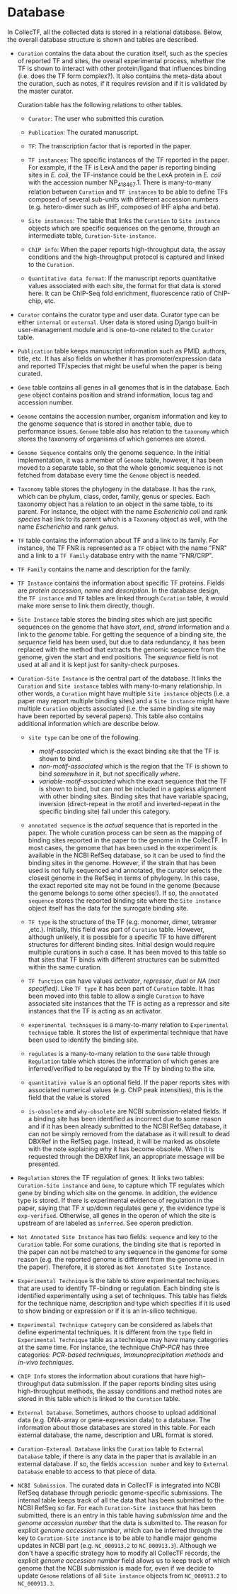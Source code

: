 # Database

In CollecTF, all the collected data is stored in a relational database. Below, the
overall database structure is shown and tables are described.




-   `Curation` contains the data about the curation itself, such as the species of
    reported TF and sites, the overall experimental process, whether the TF is
    shown to interact with other protein/ligand that influences binding
    (i.e. does the TF form complex?). It also contains the meta-data about the
    curation, such as notes, if it requires revision and if it is validated by
    the master curator.
    
    Curation table has the following relations to other tables.
    
    -   `Curator`: The user who submitted this curation.
    
    -   `Publication`: The curated manuscript.
    
    -   `TF`: The transcription factor that is reported in the paper.
    
    -   `TF instances`: The specific instances of the TF reported in the paper. For
        example, if the TF is LexA and the paper is reporting binding sites in
        *E. coli*, the TF-instance could be the LexA protein in *E. coli* with the
        accession number NP<sub>418467</sub>.1. There is many-to-many relation between
        `Curation` and `TF instances` to be able to define TFs composed of several
        sub-units with different accession numbers (e.g. hetero-dimer such as IHF,
        composed of IHF alpha and beta).
    
    -   `Site instances`: The table that links the `Curation` to `Site
            instance` objects which are specific sequences on the genome, through an
        intermediate table, `Curation-Site-instance`.
    
    -   `ChIP info`: When the paper reports high-throughput data, the assay
        conditions and the high-throughput protocol is captured and linked to the
        `Curation`.
    
    -   `Quantitative data format`: If the manuscript reports quantitative values
        associated with each site, the format for that data is stored here. It can
        be ChIP-Seq fold enrichment, fluorescence ratio of ChIP-chip, etc.

-   `Curator` contains the curator type and user data. Curator type can be either
    `internal` or `external`. User data is stored using Django built-in
    user-management module and is one-to-one related to the `Curator` table.

-   `Publication` table keeps manuscript information such as PMID, authors,
    title, etc. It has also fields on whether it has promoter/expression data and
    reported TF/species that might be useful when the paper is being curated.

-   `Gene` table contains all genes in all genomes that is in the database. Each
    `gene` object contains position and strand information, locus tag and
    accession number.

-   `Genome` contains the accession number, organism information and key to the
    genome sequence that is stored in another table, due to performance
    issues. `Genome` table also has relation to the `taxonomy` which stores the
    taxonomy of organisms of which genomes are stored.

-   `Genome Sequence` contains only the genome sequence. In the initial
    implementation, it was a member of `Genome` table, however, it has been moved
    to a separate table, so that the whole genomic sequence is not fetched from
    database every time the `Genome` object is needed.

-   `Taxonomy` table stores the phylogeny in the database. It has the `rank`,
    which can be phylum, class, order, family, genus or species. Each taxonomy
    object has a relation to an object in the same table, to its parent. For
    instance, the object with the name *Escherichia coli* and rank *species* has
    link to its parent which is a `Taxonomy` object as well, with the name
    *Escherichia* and rank *genus*.

-   `TF` table contains the information about TF and a link to its family. For
    instance, the TF FNR is represented as a `TF` object with the name "FNR" and
    a link to a `TF Family` database entry with the name "FNR/CRP".

-   `TF Family` contains the name and description for the family.

-   `TF Instance` contains the information about specific TF proteins. Fields are
    *protein accession*, *name* and *description*. In the database design, the `TF
      instance` and `TF` tables are linked through `Curation` table, it would make
    more sense to link them directly, though.

-   `Site Instance` table stores the binding sites which are just specific
    sequences on the genome that have *start*, *end*, *strand* information and a
    link to the *genome* table. For getting the sequence of a binding site, the
    *sequence* field has been used, but due to data redundancy, it has been
    replaced with the method that extracts the genomic sequence from the genome,
    given the start and end positions. The *sequence* field is not used at all and
    it is kept just for sanity-check purposes.

-   `Curation-Site Instance` is the central part of the database. It links the
    `Curation` and `Site instance` tables with many-to-many relationship. In
    other words, a `Curation` might have multiple `Site instance` objects (i.e. a
    paper may report multiple binding sites) and a `Site instance` might have
    multiple `Curation` objects associated (i.e. the same binding site may have
    been reported by several papers). This table also contains additional
    information which are describe below.
    -   `site type` can be one of the following.
        -   *motif-associated* which is the exact binding site that the TF is shown
            to bind.
        -   *non-motif-associated* which is the region that the TF is shown to bind
            *somewhere* in it, but not specifically *where*.
        -   *variable-motif-associated* which the exact sequence that the TF is shown
            to bind, but can not be included in a gapless alignment with other binding
            sites. Binding sites that have variable spacing, inversion (direct-repeat
            in the motif and inverted-repeat in the specific binding site) fall under
            this category.
    
    -   `annotated sequence` is the *actual* sequence that is reported in the
        paper. The whole curation process can be seen as the mapping of binding
        sites reported in the paper to the genome in the CollecTF. In most cases,
        the genome that has been used in the experiment is available in the NCBI
        RefSeq database, so it can be used to find the binding sites in the
        genome. However, if the strain that has been used is not fully sequenced
        and annotated, the curator selects the closest genome in the RefSeq in
        terms of phylogeny. In this case, the exact reported site may not be found
        in the genome (because the genome belongs to some other
        species!). If so, the `annotated sequence` stores the reported binding site
        where the `Site instance` object itself has the data for the surrogate
        binding site.
    
    -   `TF type` is the structure of the TF (e.g. monomer, dimer, tetramer
        ,etc.). Initially, this field was part of `Curation` table. However,
        although unlikely, it is possible for a specific TF to have different
        structures for different binding sites. Initial design would require
        multiple curations in such a case. It has been moved to this table so that
        sites that TF binds with different structures can be submitted within the
        same curation.
    
    -   `TF function` can have values *activator*, *repressor*, *dual* or *NA (not
        specified)*. Like `TF type` it has been part of `Curation` table. It has
        been moved into this table to allow a single `Curation` to have associated
        site instances that the TF is acting as a repressor and site instances that
        the TF is acting as an activator.
    
    -   `experimental techniques` is a many-to-many relation to `Experimental
            technique` table. It stores the list of experimental technique that have
        been used to identify the binding site.
    
    -   `regulates` is a many-to-many relation to the `Gene` table through
        `Regulation` table which stores the information of which genes are
        inferred/verified to be regulated by the TF by binding to the site.
    
    -   `quantitative value` is an optional field. If the paper reports sites with
        associated numerical values (e.g. ChIP peak intensities), this is the field
        that the value is stored
    
    -   `is-obsolete` and `why-obsolete` are NCBI submission-related fields. If a
        binding site has been identified as incorrect due to some reason and if it
        has been already submitted to the NCBI RefSeq database, it can not be simply
        removed from the database as it will result to dead DBXRef in the RefSeq
        page. Instead, it will be marked as obsolete with the note explaining why it
        has become obsolete. When it is requested through the DBXRef link, an
        appropriate message will be presented.

-   `Regulation` stores the TF regulation of genes. It links two tables:
    `Curation-Site instance` and `Gene`, to capture which TF regulates which gene
    by binding which site on the genome. In addition, the evidence type is
    stored. If there is experimental evidence of regulation in the paper, saying
    that TF *x* up/down regulates gene *y*, the evidence type is
    `exp-verified`. Otherwise, all genes in the operon of which the site is
    upstream of are labeled as `inferred`. See operon prediction.

-   `Not Annotated Site Instance` has two fields: `sequence` and key to the
    `Curation` table. For some curations, the binding site that is reported in
    the paper can not be matched to any sequence in the genome for some reason
    (e.g. the reported genome is different from the genome used in the
    paper). Therefore, it is stored as `Not Annotated Site Instance`.

-   `Experimental Technique` is the table to store experimental techniques that
    are used to identify TF-binding or regulation. Each binding site is
    identified experimentally using a set of techniques. This table has fields
    for the technique name, description and type which specifies if it is used to
    show binding or expression or if it is an in-silico technique.

-   `Experimental Technique Category` can be considered as labels that define
    experimental techniques. It is different from the `type` field in
    `Experimental Technique` table as a technique may have many categories at the
    same time. For instance, the technique *ChIP-PCR* has three categories:
    *PCR-based techniques*, *Immunoprecipitation methods* and *in-vivo
    techniques*.

-   `ChIP Info` stores the information about curations that have high-throughput
    data submission. If the paper reports binding sites using high-throughput
    methods, the assay conditions and method notes are stored in this table which
    is linked to the `Curation` table.

-   `External Database`. Sometimes, authors choose to upload additional data
    (e.g. DNA-array or gene-expression data) to a database. The information about
    those databases are stored in this table. For each external database, the
    name, description and URL format is stored.

-   `Curation-External Database` links the `Curation` table to `External Database`
    table, if there is any data in the paper that is available in an external
    database. If so, the fields `accession number` and key to `External Database`
    enable to access to that piece of data.

-   `NCBI Submission`. The curated data in CollecTF is integrated into NCBI RefSeq
    database through periodic genome-specific submissions. The internal table
    keeps track of all the data that has been submitted to the NCBI RefSeq so
    far. For each `Curation-Site instance` that has been submitted, there is an
    entry in this table having *submission time* and the *genome accession number*
    that the data is submitted to. The reason for explicit *genome accession
    number*, which can be inferred through the key to `Curation-Site instance` is
    to be able to handle major genome updates in NCBI part (e.g. `NC_000913.2` to
    `NC_000913.3`). Although we don't have a specific strategy how to modify all
    CollecTF records, the explicit *genome accession number* field allows us to
    keep track of which genome that the NCBI submission is made for, even if we
    decide to update `Genome` relations of all `Site instance` objects from
    `NC_000913.2` to `NC_000913.3`.
